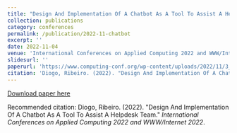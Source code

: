 ```yaml
---
title: "Design And Implementation Of A Chatbot As A Tool To Assist A Helpdesk Team"
collection: publications
category: conferences
permalink: /publication/2022-11-chatbot
excerpt: ''
date: 2022-11-04
venue: 'International Conferences on Applied Computing 2022 and WWW/Internet 2022'
slidesurl: ''
paperurl: 'https://www.computing-conf.org/wp-content/uploads/2022/11/3_AC2022_F_018.pdf'
citation: 'Diogo, Ribeiro. (2022). "Design And Implementation Of A Chatbot As A Tool To Assist A Helpdesk Team." <i>International Conferences on Applied Computing 2022 and WWW/Internet</i>.'
---
```


[Download paper here](https://www.computing-conf.org/wp-content/uploads/2022/11/3_AC2022_F_018.pdf)

Recommended citation: Diogo, Ribeiro. (2022). "Design And Implementation Of A Chatbot As A Tool To Assist A Helpdesk Team." <i>International Conferences on Applied Computing 2022 and WWW/Internet 2022</i>.